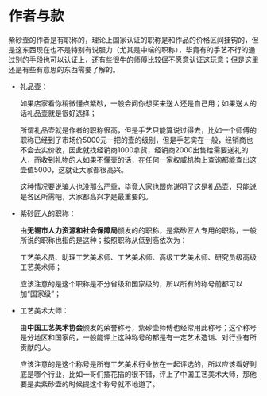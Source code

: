 # 作者与款

紫砂壶的作者是有职称的，理论上国家认证的职称是和作品的价格区间挂钩的，但是这东西现在也不是特别有说服力（尤其是中端的职称），毕竟有的手艺不行的通过别的手段也可以认证上，还有些很牛的师傅比较倔不愿意认证这玩意；但是这里还是有些有意思的东西需要了解的。

* 礼品壶：

  如果店家看你稍微懂点紫砂，一般会问你想买来送人还是自己用；如果送人的话礼品壶就是很好选择；

  所谓礼品壶就是作者的职称很高，但是手艺只能算说过得去，比如一个师傅的职称已经到了市场价5000元一把的壶的级别，但是手艺实在一般，经销商也不会去实价收，因此就找经销商1000拿货，经销商2000出售给需要送礼的人，而收到礼物的人如果不懂壶的话，在任何一家权威机构上查询都能查出这壶值5000，这就让大家都很高兴。

  这种情况要说骗人也没那么严重，毕竟人家也跟你说明了这是礼品壶，只能说是各区所需吧，大家都高兴才是最重要的。

* 紫砂匠人的职称：

  由**无锡市人力资源和社会保障局**颁发的的职称，是紫砂匠人专用的职称，一般所说的职称也指的是这种；按照职称从低到高依次为：

  工艺美术员、助理工艺美术师、工艺美术师、高级工艺美术师、研究员级高级工艺美术师；

  应该注意的是这个职称是不分省级和国家级的，所以所有的称号前都可以加“国家级”；

* 工艺美术大师：

  由**中国工艺美术协会**颁发的荣誉称号，紫砂壶师傅也经常用此称号；这个称号是分地区和国家的，一般能评上这种称号的都是有一定艺术造诣、对行业有所贡献的人。

  应该注意的是这个称号是所有工艺美术行业放在一起评选的，所以应该看好到底是哪个行业，比如一哥们插花插的很不错，评上了中国工艺美术大师，那他要是卖紫砂壶的时候提这个称号就不地道了。

